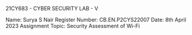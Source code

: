 21CY683 - CYBER SECURITY LAB - V

Name: Surya S Nair 
Register Number: CB.EN.P2CYS22007 
 Date: 8th April 2023
Assignment Topic: Security Assessment of Wi-Fi

